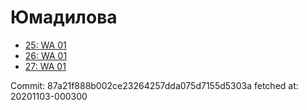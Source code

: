 # Юмадилова
- [25: WA 01](25.md)
- [26: WA 01](26.md)
- [27: WA 01](27.md)

Commit: 87a21f888b002ce23264257dda075d7155d5303a
 fetched at: 20201103-000300

